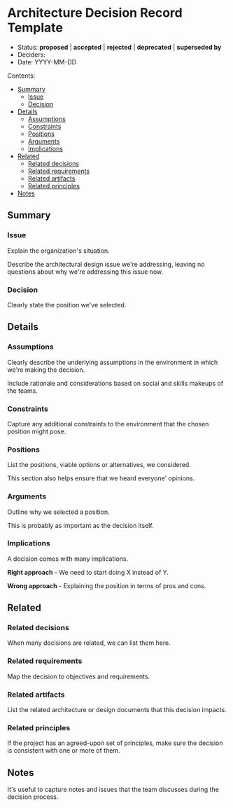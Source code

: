 # Architecture Decision Record Template

* Status: **proposed** | **accepted** | **rejected** | **deprecated** | **superseded by**
* Deciders: 
* Date: YYYY-MM-DD

Contents:

* [Summary](#summary)
  * [Issue](#issue)
  * [Decision](#decision)
* [Details](#details)
  * [Assumptions](#assumptions)
  * [Constraints](#constraints)
  * [Positions](#positions)
  * [Arguments](#arguments)
  * [Implications](#implications)
* [Related](#related)
  * [Related decisions](#related-decisions)
  * [Related requirements](#related-requirements)
  * [Related artifacts](#related-artifacts)
  * [Related principles](#related-principles)
* [Notes](#notes)

## Summary

### Issue

Explain the organization's situation.

Describe the architectural design issue we're addressing, leaving no questions
about why we're addressing this issue now.

### Decision

Clearly state the position we've selected.

## Details

### Assumptions

Clearly describe the underlying assumptions in the environment in which we're
making the decision.

Include rationale and considerations based on social and skills makeups of the
teams.

### Constraints

Capture any additional constraints to the environment that the chosen position
might pose.

### Positions

List the positions, viable options or alternatives, we considered.

This section also helps ensure that we heard everyone' opinions.

### Arguments

Outline why we selected a position.

This is probably as important as the decision itself.

### Implications

A decision comes with many implications.

**Right approach** - We need to start doing X instead of Y.

**Wrong approach** - Explaining the position in terms of pros and cons.

## Related

### Related decisions

When many decisions are related, we can list them here.

### Related requirements

Map the decision to objectives and requirements.

### Related artifacts

List the related architecture or design documents that this decision impacts.

### Related principles

If the project has an agreed-upon set of principles, make sure the decision is
consistent with one or more of them.

## Notes

It's useful to capture notes and issues that the team discusses during the
decision process.
